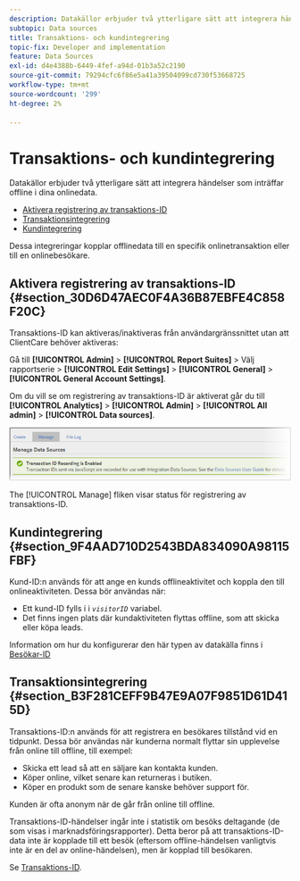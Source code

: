 ```yaml
---
description: Datakällor erbjuder två ytterligare sätt att integrera händelser som inträffar offline med dina onlinedata.
subtopic: Data sources
title: Transaktions- och kundintegrering
topic-fix: Developer and implementation
feature: Data Sources
exl-id: d4e4388b-6449-4fef-a94d-01b3a52c2190
source-git-commit: 79294cfc6f86e5a41a39504099cd730f53668725
workflow-type: tm+mt
source-wordcount: '299'
ht-degree: 2%

---
```


# Transaktions- och kundintegrering

Datakällor erbjuder två ytterligare sätt att integrera händelser som inträffar offline i dina onlinedata.

* [Aktivera registrering av transaktions-ID](/help/import/c-data-sources/datasrc-integrating-offline-data.md#section_30D6D47AEC0F4A36B87EBFE4C858F20C)
* [Transaktionsintegrering](/help/import/c-data-sources/datasrc-integrating-offline-data.md#section_B3F281CEFF9B47E9A07F9851D61D415D)
* [Kundintegrering](/help/import/c-data-sources/datasrc-integrating-offline-data.md#section_9F4AAD710D2543BDA834090A98115FBF)

Dessa integreringar kopplar offlinedata till en specifik onlinetransaktion eller till en onlinebesökare.

## Aktivera registrering av transaktions-ID {#section_30D6D47AEC0F4A36B87EBFE4C858F20C}

Transaktions-ID kan aktiveras/inaktiveras från användargränssnittet utan att ClientCare behöver aktiveras:

Gå till **[!UICONTROL Admin]** > **[!UICONTROL Report Suites]** > Välj rapportserie > **[!UICONTROL Edit Settings]** > **[!UICONTROL General]** > **[!UICONTROL General Account Settings]**.

<!-- 

<p>When contacting Customer Care, be prepared to provide the following information: </p> 
<ul id="ul_C425C7A074484650AFCCF0425E8E3F47"> 
 <li id="li_7640C0C4DF0C49749A3C37E5461DC22F">Report Suite ID of the data source for which you need transaction ID recording enabled. <p>In Data Sources, the report suite ID is the first part of the login appended by a random number that identifies the specific data source that was set up. For example, <code> RSID-drmossdev5 Login-drmossdev5_0001343430</code>. </p> </li> 
 <li id="li_4FB0E3EC7BE94A2DBEE9063365A71C9C">The Transaction ID expiration window (described in <a href="/help/import/c-data-sources/datasrc-tid-visitor-profile.md"  > Transaction ID and Visitor Profiles</a>). By default this is 90 days, but it can be extended to up to 2 years. </li> 
</ul>

 -->

Om du vill se om registrering av transaktions-ID är aktiverat går du till **[!UICONTROL Analytics]** > **[!UICONTROL Admin]** > **[!UICONTROL All admin]** > **[!UICONTROL Data sources]**.

![](assets/transaction-ID-recording-active.png)

The [!UICONTROL Manage] fliken visar status för registrering av transaktions-ID.

## Kundintegrering {#section_9F4AAD710D2543BDA834090A98115FBF}

Kund-ID:n används för att ange en kunds offlineaktivitet och koppla den till onlineaktiviteten. Dessa bör användas när:

* Ett kund-ID fylls i i *`visitorID`* variabel.
* Det finns ingen plats där kundaktiviteten flyttas offline, som att skicka eller köpa leads.

Information om hur du konfigurerar den här typen av datakälla finns i [Besökar-ID](/help/import/c-data-sources/c-datasrc-types/datasrc-visitorid.md)

## Transaktionsintegrering {#section_B3F281CEFF9B47E9A07F9851D61D415D}

Transaktions-ID:n används för att registrera en besökares tillstånd vid en tidpunkt. Dessa bör användas när kunderna normalt flyttar sin upplevelse från online till offline, till exempel:

* Skicka ett lead så att en säljare kan kontakta kunden.
* Köper online, vilket senare kan returneras i butiken.
* Köper en produkt som de senare kanske behöver support för.

Kunden är ofta anonym när de går från online till offline.

Transaktions-ID-händelser ingår inte i statistik om besöks deltagande (de som visas i marknadsföringsrapporter). Detta beror på att transaktions-ID-data inte är kopplade till ett besök (eftersom offline-händelsen vanligtvis inte är en del av online-händelsen), men är kopplad till besökaren.

Se [Transaktions-ID](/help/import/c-data-sources/c-datasrc-types/datasrc-transactionid.md).
